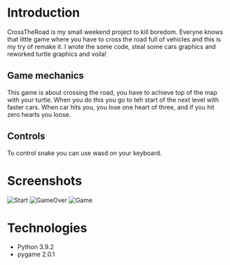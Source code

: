 Introduction
============
CrossTheRoad is my small weekend project to kill boredom. Everyne knows that little game where you have to cross the road full of vehicles and this is my try
of remake it. I wrote the some code, steal some cars graphics and reworked turtle graphics and voila! 

Game mechanics
-------------
This game is about crossing the road, you have to achieve top of the map with your turtle. When you do this you go to teh start of the next level
with faster cars. When car hits you, you lose one heart of three, and if you hit zero hearts you loose.

Controls
-------------
To control snake you can use wasd on your keyboard.

Screenshots
===========
![Start](https://media.giphy.com/media/ebMDEH08qSdkMRr9UV/giphy.gif) ![GameOver](https://media.giphy.com/media/kvks477sRxzE2SaDM9/giphy.gif) ![Game](https://media.giphy.com/media/WRvO4c6eCvqN8J3K1D/giphy.gif)

Technologies
===========
* Python 3.9.2
* pygame 2.0.1